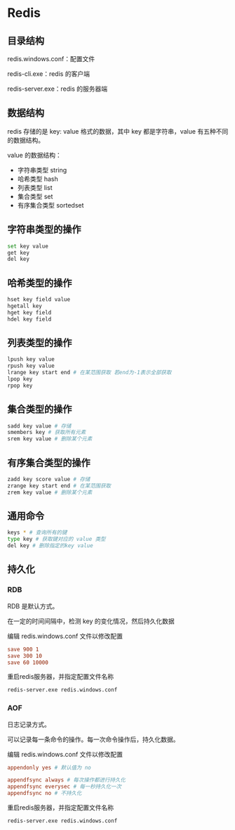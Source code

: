 # Redis

## 目录结构

redis.windows.conf：配置文件

redis-cli.exe：redis 的客户端

redis-server.exe：redis 的服务器端

## 数据结构

redis 存储的是 key: value 格式的数据，其中 key 都是字符串，value 有五种不同的数据结构。

value 的数据结构：

- 字符串类型 string
- 哈希类型 hash
- 列表类型 list
- 集合类型 set
- 有序集合类型 sortedset

## 字符串类型的操作

```bash
set key value
get key
del key
```

## 哈希类型的操作

```bash
hset key field value
hgetall key
hget key field
hdel key field
```

## 列表类型的操作

```bash
lpush key value
rpush key value
lrange key start end # 在某范围获取 若end为-1表示全部获取
lpop key
rpop key
```

## 集合类型的操作

```bash
sadd key value # 存储
smembers key # 获取所有元素
srem key value # 删除某个元素
```

## 有序集合类型的操作

```bash
zadd key score value # 存储
zrange key start end # 在某范围获取
zrem key value # 删除某个元素
```

## 通用命令

```bash
keys * # 查询所有的键
type key # 获取键对应的 value 类型
del key # 删除指定的key value
```

## 持久化

### RDB

RDB 是默认方式。

在一定的时间间隔中，检测 key 的变化情况，然后持久化数据

编辑 redis.windows.conf 文件以修改配置

```conf
save 900 1
save 300 10
save 60 10000
```

重启redis服务器，并指定配置文件名称

```cmd
redis-server.exe redis.windows.conf
```

### AOF

日志记录方式。

可以记录每一条命令的操作。每一次命令操作后，持久化数据。

编辑 redis.windows.conf 文件以修改配置

```conf
appendonly yes # 默认值为 no
```

```conf
appendfsync always # 每次操作都进行持久化
appendfsync everysec # 每一秒持久化一次
appendfsync no # 不持久化
```

重启redis服务器，并指定配置文件名称

```cmd
redis-server.exe redis.windows.conf
```